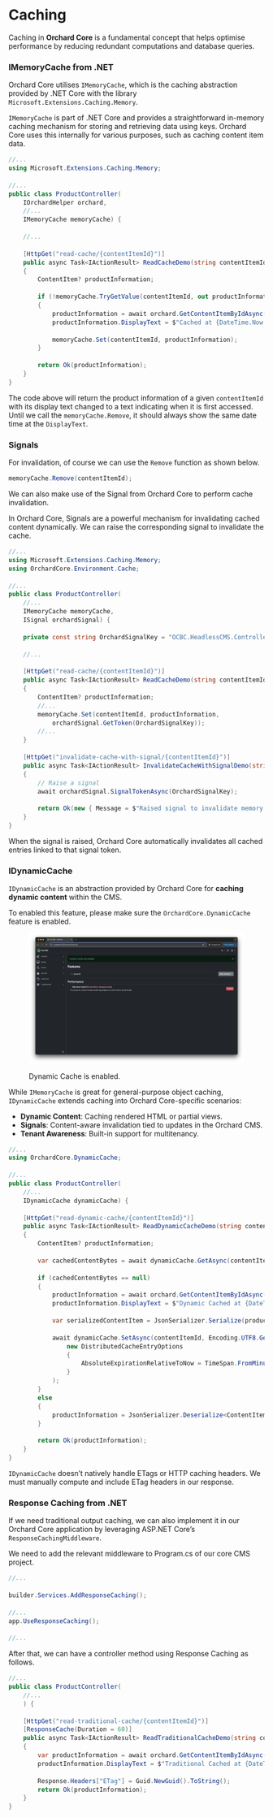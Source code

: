 # Caching

Caching in **Orchard Core** is a fundamental concept that helps optimise performance by reducing redundant computations and database queries.

### IMemoryCache from .NET

Orchard Core utilises `IMemoryCache`, which is the caching abstraction provided by .NET Core with the library `Microsoft.Extensions.Caching.Memory`.

`IMemoryCache` is part of .NET Core and provides a straightforward in-memory caching mechanism for storing and retrieving data using keys. Orchard Core uses this internally for various purposes, such as caching content item data.

```csharp
//...
using Microsoft.Extensions.Caching.Memory;

//...
public class ProductController(
    IOrchardHelper orchard,
    //...
    IMemoryCache memoryCache) {

    //...
    
    [HttpGet("read-cache/{contentItemId}")]
    public async Task<IActionResult> ReadCacheDemo(string contentItemId)
    {
        ContentItem? productInformation;
    
        if (!memoryCache.TryGetValue(contentItemId, out productInformation))
        {
            productInformation = await orchard.GetContentItemByIdAsync(contentItemId);
            productInformation.DisplayText = $"Cached at {DateTime.Now:yyyy-MM-dd-HH:mm:ss}!";

            memoryCache.Set(contentItemId, productInformation);
        }

        return Ok(productInformation);
    }
}
```

The code above will return the product information of a given `contentItemId` with its display text changed to a text indicating when it is first accessed. Until we call the `memoryCache.Remove`, it should always show the same date time at the `DisplayText`.

### Signals

For invalidation, of course we can use the `Remove` function as shown below.

```csharp
memoryCache.Remove(contentItemId);
```

We can also make use of the Signal from Orchard Core to perform cache invalidation.

In Orchard Core, Signals are a powerful mechanism for invalidating cached content dynamically. We can raise the corresponding signal to invalidate the cache.

```csharp
//...
using Microsoft.Extensions.Caching.Memory;
using OrchardCore.Environment.Cache;

//...
public class ProductController(
    //...
    IMemoryCache memoryCache,
    ISignal orchardSignal) {

    private const string OrchardSignalKey = "OCBC.HeadlessCMS.Controllers.ProductController.OrchardSignalKey";
    
    //...
    
    [HttpGet("read-cache/{contentItemId}")]
    public async Task<IActionResult> ReadCacheDemo(string contentItemId)
    {
        ContentItem? productInformation;
        //...
        memoryCache.Set(contentItemId, productInformation, 
            orchardSignal.GetToken(OrchardSignalKey));
        //...
    }
    
    [HttpGet("invalidate-cache-with-signal/{contentItemId}")]
    public async Task<IActionResult> InvalidateCacheWithSignalDemo(string contentItemId)
    {
        // Raise a signal
        await orchardSignal.SignalTokenAsync(OrchardSignalKey);

        return Ok(new { Message = $"Raised signal to invalidate memory cache for {contentItemId}." });
    }
}
```

When the signal is raised, Orchard Core automatically invalidates all cached entries linked to that signal token.

### IDynamicCache

`IDynamicCache` is an abstraction provided by Orchard Core for **caching dynamic content** within the CMS.

To enabled this feature, please make sure the `OrchardCore.DynamicCache` feature is enabled.

<figure><img src="../.gitbook/assets/image (48).png" alt=""><figcaption><p>Dynamic Cache is enabled.</p></figcaption></figure>

While `IMemoryCache` is great for general-purpose object caching, `IDynamicCache` extends caching into Orchard Core-specific scenarios:

* **Dynamic Content**: Caching rendered HTML or partial views.
* **Signals**: Content-aware invalidation tied to updates in the Orchard CMS.
* **Tenant Awareness**: Built-in support for multitenancy.

```csharp
//...
using OrchardCore.DynamicCache;

//...
public class ProductController(
    //...
    IDynamicCache dynamicCache) {
    
    [HttpGet("read-dynamic-cache/{contentItemId}")]
    public async Task<IActionResult> ReadDynamicCacheDemo(string contentItemId)
    {
        ContentItem? productInformation;
        
        var cachedContentBytes = await dynamicCache.GetAsync(contentItemId);
        
        if (cachedContentBytes == null)
        {
            productInformation = await orchard.GetContentItemByIdAsync(contentItemId);
            productInformation.DisplayText = $"Dynamic Cached at {DateTime.Now:yyyy-MM-dd-HH:mm:ss}!";

            var serializedContentItem = JsonSerializer.Serialize(productInformation);

            await dynamicCache.SetAsync(contentItemId, Encoding.UTF8.GetBytes(serializedContentItem), 
                new DistributedCacheEntryOptions
                {
                    AbsoluteExpirationRelativeToNow = TimeSpan.FromMinutes(1)
                }
            );
        } 
        else 
        {
            productInformation = JsonSerializer.Deserialize<ContentItem>(Encoding.UTF8.GetString(cachedContentBytes));
        }

        return Ok(productInformation);
    }
}
```

`IDynamicCache` doesn’t natively handle ETags or HTTP caching headers. We must manually compute and include ETag headers in our response.

### Response Caching from .NET

If we need traditional output caching, we can also implement it in our Orchard Core application by leveraging ASP.NET Core’s `ResponseCachingMiddleware`.

We need to add the relevant middleware to Program.cs of our core CMS project.

```csharp
//...

builder.Services.AddResponseCaching();

//...
app.UseResponseCaching();

//...
```

After that, we can have a controller method using Response Caching as follows.

```csharp
//...
public class ProductController(
    //...
    ) {

    [HttpGet("read-traditional-cache/{contentItemId}")]
    [ResponseCache(Duration = 60)]
    public async Task<IActionResult> ReadTraditionalCacheDemo(string contentItemId)
    {
        var productInformation = await orchard.GetContentItemByIdAsync(contentItemId);
        productInformation.DisplayText = $"Traditional Cached at {DateTime.Now:yyyy-MM-dd-HH:mm:ss}!";

        Response.Headers["ETag"] = Guid.NewGuid().ToString();
        return Ok(productInformation);
    }
}
```

